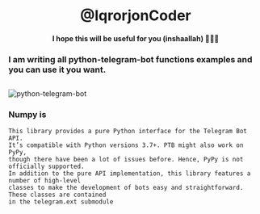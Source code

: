 ## <h1 align="center">@IqrorjonCoder</h1>


<h4 align="center">I hope this will be useful for you (inshaallah) 🤲🤲🤲</h4>

<h3> I am writing all python-telegram-bot functions examples and you can use it you want.</h3>

##

![python-telegram-bot](https://user-images.githubusercontent.com/111178357/205903648-1cbe3cec-e85c-41b4-a042-b6c4e7c7c7ef.png)

<h3>Numpy is</h3>

    This library provides a pure Python interface for the Telegram Bot API.
    It’s compatible with Python versions 3.7+. PTB might also work on PyPy, 
    though there have been a lot of issues before. Hence, PyPy is not officially supported.
    In addition to the pure API implementation, this library features a number of high-level 
    classes to make the development of bots easy and straightforward. These classes are contained
    in the telegram.ext submodule
